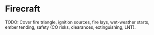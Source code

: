 # Firecraft

TODO: Cover fire triangle, ignition sources, fire lays, wet-weather starts, ember tending, safety (CO risks, clearances, extinguishing, LNT).

